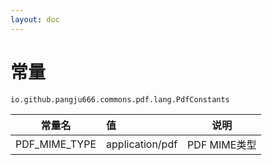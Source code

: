 ```yaml
---
layout: doc
---
```


# 常量
`io.github.pangju666.commons.pdf.lang.PdfConstants`

| 常量名           | 值               |     说明     |
|---------------|:----------------|:----------:|
| PDF_MIME_TYPE | application/pdf | PDF MIME类型 |

